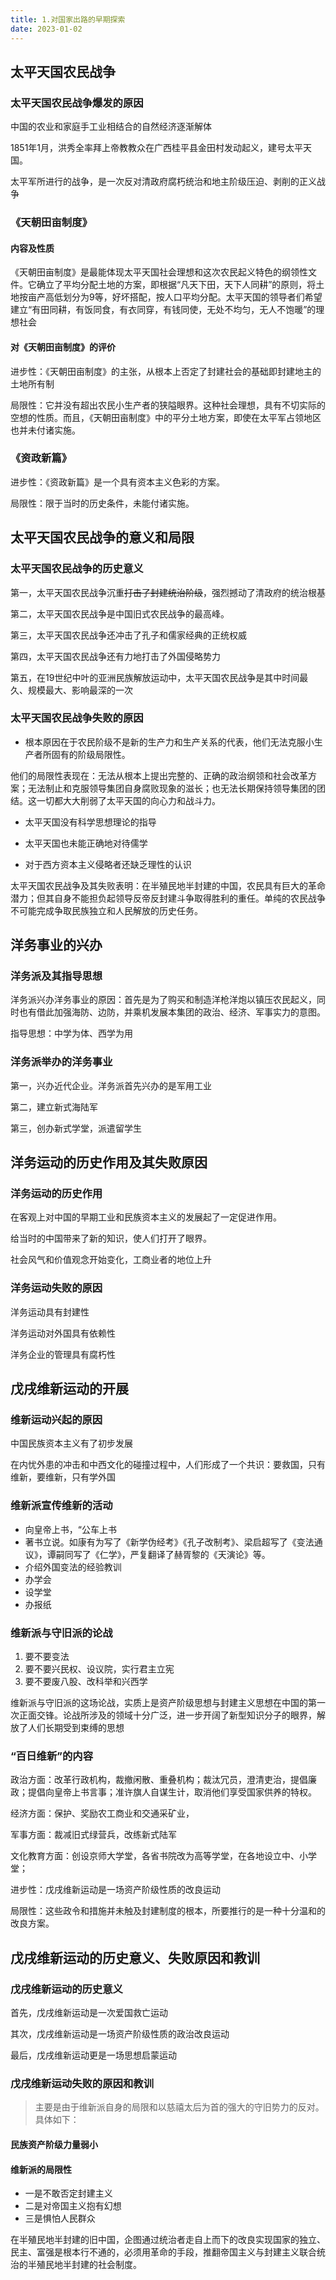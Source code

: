 ```yaml
---
title: 1.对国家出路的早期探索
date: 2023-01-02
---
```


## 太平天国农民战争

### 太平天国农民战争爆发的原因 <Badge text="非重点" type="note" />

中国的农业和家庭手工业相结合的自然经济逐渐解体

1851年1月，洪秀全率拜上帝教教众在广西桂平县金田村发动起义，建号太平天国。

太平军所进行的战争，是一次反对清政府腐朽统治和地主阶级压迫、剥削的正义战争

### 《天朝田亩制度》 <Badge text="选择题" type="tip" />

#### 内容及性质

《天朝田亩制度》是最能体现太平天国社会理想和这次农民起义特色的纲领性文件。它确立了平均分配土地的方案，即根据“凡天下田，天下人同耕”的原则，将土地按亩产高低划分为9等，好坏搭配，按人口平均分配。太平天国的领导者们希望建立“有田同耕，有饭同食，有衣同穿，有钱同使，无处不均匀，无人不饱暖”的理想社会

#### 对《天朝田亩制度》的评价

进步性：《天朝田亩制度》的主张，从根本上否定了封建社会的基础即封建地主的土地所有制

局限性：它并没有超出农民小生产者的狭隘眼界。这种社会理想，具有不切实际的空想的性质。而且，《天朝田亩制度》中的平分土地方案，即使在太平军占领地区也并未付诸实施。

### 《资政新篇》 <Badge text="选择题" type="tip" />

进步性：《资政新篇》是一个具有资本主义色彩的方案。

局限性：限于当时的历史条件，未能付诸实施。

## 太平天国农民战争的意义和局限 <Badge text="选择题" type="tip" />

### 太平天国农民战争的历史意义

第一，太平天国农民战争沉重~~打击了封建统治阶级~~，强烈撼动了清政府的统治根基

第二，太平天国农民战争是中国旧式农民战争的最高峰。

第三，太平天国农民战争还冲击了孔子和儒家经典的正统权威

第四，太平天国农民战争还有力地打击了外国侵略势力

第五，在19世纪中叶的亚洲民族解放运动中，太平天国农民战争是其中时间最久、规模最大、影响最深的一次

### 太平天国农民战争失败的原因 <Badge text="论述题" type="warning" />

- 根本原因在于农民阶级不是新的生产力和生产关系的代表，他们无法克服小生产者所固有的阶级局限性。

他们的局限性表现在：无法从根本上提出完整的、正确的政治纲领和社会改革方案；无法制止和克服领导集团自身腐败现象的滋长；也无法长期保持领导集团的团结。这一切都大大削弱了太平天国的向心力和战斗力。

- 太平天国没有科学思想理论的指导

- 太平天国也未能正确地对待儒学

- 对于西方资本主义侵略者还缺乏理性的认识

太平天国农民战争及其失败表明：在半殖民地半封建的中国，农民具有巨大的革命潜力；但其自身不能担负起领导反帝反封建斗争取得胜利的重任。单纯的农民战争不可能完成争取民族独立和人民解放的历史任务。

## 洋务事业的兴办 <Badge text="选择题" type="tip" />

### 洋务派及其指导思想

洋务派兴办洋务事业的原因：首先是为了购买和制造洋枪洋炮以镇压农民起义，同时也有借此加强海防、边防，并乘机发展本集团的政治、经济、军事实力的意图。

指导思想：中学为体、西学为用

### 洋务派举办的洋务事业

第一，兴办近代企业。洋务派首先兴办的是军用工业

第二，建立新式海陆军

第三，创办新式学堂，派遣留学生

## 洋务运动的历史作用及其失败原因 <Badge text="选择题" type="tip" />

### 洋务运动的历史作用

在客观上对中国的早期工业和民族资本主义的发展起了一定促进作用。

给当时的中国带来了新的知识，使人们打开了眼界。

社会风气和价值观念开始变化，工商业者的地位上升

### 洋务运动失败的原因 <Badge text="论述题" type="warning" />

洋务运动具有封建性

洋务运动对外国具有依赖性

洋务企业的管理具有腐朽性

## 戊戌维新运动的开展 <Badge text="选择题" type="tip" />

### 维新运动兴起的原因

中国民族资本主义有了初步发展

在内忧外患的冲击和中西文化的碰撞过程中，人们形成了一个共识：要救国，只有维新，要维新，只有学外国

### 维新派宣传维新的活动

- 向皇帝上书，“公车上书
- 著书立说。如康有为写了《新学伪经考》《孔子改制考》、梁启超写了《变法通议》，谭嗣同写了《仁学》，严复翻译了赫胥黎的《天演论》等。
- 介绍外国变法的经验教训
- 办学会
- 设学堂
- 办报纸

### 维新派与守旧派的论战

1. 要不要变法
2. 要不要兴民权、设议院，实行君主立宪
3. 要不要废八股、改科举和兴西学

维新派与守旧派的这场论战，实质上是资产阶级思想与封建主义思想在中国的第一次正面交锋。论战所涉及的领域十分广泛，进一步开阔了新型知识分子的眼界，解放了人们长期受到束缚的思想

### “百日维新”的内容

政治方面：改革行政机构，裁撤闲散、重叠机构；裁汰冗员，澄清吏治，提倡廉政；提倡向皇帝上书言事；准许旗人自谋生计，取消他们享受国家供养的特权。

经济方面：保护、奖励农工商业和交通采矿业，

军事方面：裁减旧式绿营兵，改练新式陆军

文化教育方面：创设京师大学堂，各省书院改为高等学堂，在各地设立中、小学堂；

进步性：戊戌维新运动是一场资产阶级性质的改良运动

局限性：这些政令和措施并未触及封建制度的根本，所要推行的是一种十分温和的改良方案。

## 戊戌维新运动的历史意义、失败原因和教训

### 戊戌维新运动的历史意义 <Badge text="选择题" type="tip" />

首先，戊戌维新运动是一次爱国救亡运动

其次，戊戌维新运动是一场资产阶级性质的政治改良运动

最后，戊戌维新运动更是一场思想启蒙运动

### 戊戌维新运动失败的原因和教训 <Badge text="论述题" type="warning" />

>主要是由于维新派自身的局限和以慈禧太后为首的强大的守旧势力的反对。具体如下：

#### 民族资产阶级力量弱小

#### 维新派的局限性

- 一是不敢否定封建主义
- 二是对帝国主义抱有幻想
- 三是惧怕人民群众

在半殖民地半封建的旧中国，企图通过统治者走自上而下的改良实现国家的独立、民主、富强是根本行不通的，必须用革命的手段，推翻帝国主义与封建主义联合统治的半殖民地半封建的社会制度。

